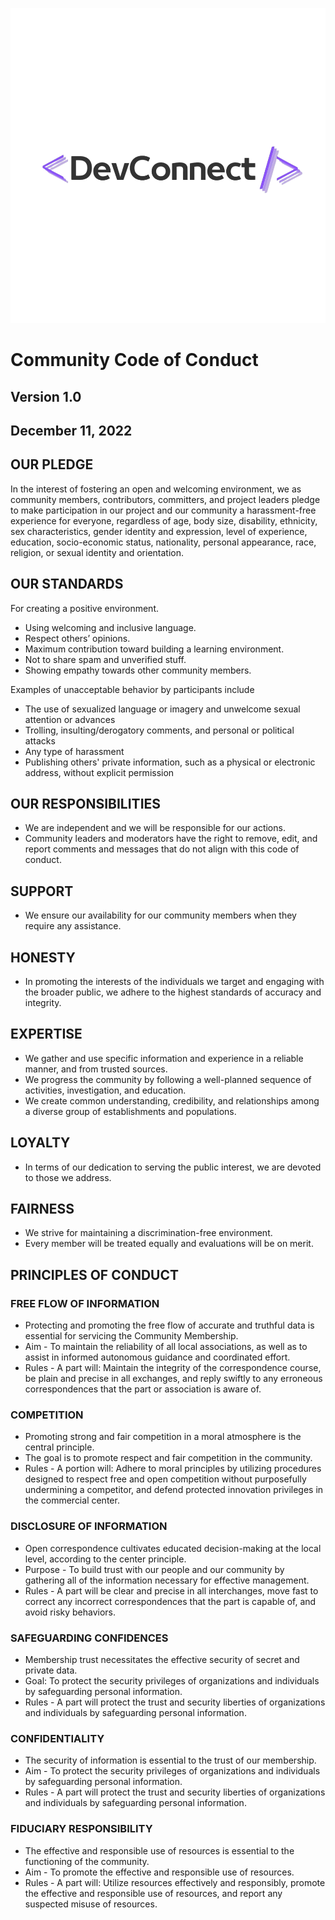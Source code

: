 <html>
    <body>
    <p align="center">
  <img src="Logo.png" alt="Logo" width="auto" height="auto">
</p>
    <div class="code-of-conduct">
      <h1>Community Code of Conduct</h1>
      <h2>Version 1.0</h2>
      <h2>December 11, 2022</h2>
    </div>
    <div class="code-of-conduct">
      <h2>OUR PLEDGE</h2>
      <p>
        In the interest of fostering an open and welcoming environment, we as community members, contributors,
        committers, and project leaders pledge to make participation in our project and our community a
        harassment-free experience for everyone, regardless of age, body size, disability, ethnicity, sex
        characteristics, gender identity and expression, level of experience, education, socio-economic status,
        nationality, personal appearance, race, religion, or sexual identity and orientation.
      </p>
    </div>
    <div class="code-of-conduct">
      <h2>OUR STANDARDS</h2>
      <p>For creating a positive environment.</p>
      <ul>
        <li>Using welcoming and inclusive language.</li>
        <li>Respect others’ opinions.</li>
        <li>Maximum contribution toward building a learning environment.</li>
        <li>Not to share spam and unverified stuff.</li>
        <li>Showing empathy towards other community members.</li>
      </ul>
      <p>Examples of unacceptable behavior by participants include</p>
      <ul>
        <li>The use of sexualized language or imagery and unwelcome sexual attention or advances</li>
        <li>Trolling, insulting/derogatory comments, and personal or political attacks</li>
        <li>Any type of harassment</li>
        <li>Publishing others' private information, such as a physical or electronic address, without explicit permission</li>
      </ul>
    </div>
    <div class="code-of-conduct">
      <h2>OUR RESPONSIBILITIES</h2>
      <ul>
        <li>We are independent and we will be responsible for our actions.</li>
        <li>Community leaders and moderators have the right to remove, edit, and report comments and messages that do not align with this code of conduct.</li>
      </ul>
    </div>
      <div class="code-of-conduct">
        <h2>SUPPORT</h2>
        <ul>
          <li>We ensure our availability for our community members when they require any assistance.</li>
        </ul>
      </div>
      <div class="code-of-conduct">
        <h2>HONESTY</h2>
        <ul>
          <li>In promoting the interests of the individuals we target and engaging with the broader public, we adhere to the highest standards of accuracy and integrity.</li>
        </ul>
      </div>
      <div class="code-of-conduct">
        <h2>EXPERTISE</h2>
        <ul>
          <li>We gather and use specific information and experience in a reliable manner, and from trusted sources.</li>
          <li>We progress the community by following a well-planned sequence of activities, investigation, and education.</li>
          <li>We create common understanding, credibility, and relationships among a diverse group of establishments and populations.</li>
        </ul>
      </div>
      <div class="code-of-conduct">
        <h2>LOYALTY</h2>
        <ul>
          <li>In terms of our dedication to serving the public interest, we are devoted to those we address.</li>
        </ul>
      </div>
      <div class="code-of-conduct">
        <h2>FAIRNESS</h2>
        <ul>
          <li>We strive for maintaining a discrimination-free environment.</li>
          <li>Every member will be treated equally and evaluations will be on merit.</li>
        </ul>
      </div>
      <div class="code-of-conduct">
        <h2>PRINCIPLES OF CONDUCT</h2>
        <h3>FREE FLOW OF INFORMATION</h3>
        <ul>
          <li>Protecting and promoting the free flow of accurate and truthful data is essential for servicing the Community Membership.</li>
          <li>Aim - To maintain the reliability of all local associations, as well as to assist in informed autonomous guidance and coordinated effort.</li>
          <li>Rules - A part will: Maintain the integrity of the correspondence course, be plain and precise in all exchanges, and reply swiftly to any erroneous correspondences that the part or association is aware of.</li>
        </ul>
        <h3>COMPETITION</h3>
        <ul>
          <li>Promoting strong and fair competition in a moral atmosphere is the central principle.</li>
          <li>The goal is to promote respect and fair competition in the community.</li>
          <li>Rules - A portion will: Adhere to moral principles by utilizing procedures designed to respect free and open competition without purposefully undermining a competitor, and defend protected innovation privileges in the commercial center.</li>
        </ul>
        <h3>DISCLOSURE OF INFORMATION</h3>
        <ul>
          <li>Open correspondence cultivates educated decision-making at the local level, according to the center principle.</li>
          <li>Purpose - To build trust with our people and our community by gathering all of the information necessary for effective management.</li>
          <li>Rules - A part will be clear and precise in all interchanges, move fast to correct any incorrect
            correspondences that the part is capable of, and avoid risky behaviors. </li>
            </ul>
            <h3>SAFEGUARDING CONFIDENCES</h3>
            <ul>
              <li>Membership trust necessitates the effective security of secret and private data.</li>
              <li>Goal: To protect the security privileges of organizations and individuals by safeguarding personal information.</li>
              <li>Rules - A part will protect the trust and security liberties of organizations and individuals by safeguarding personal information.</li>
            </ul>
            <h3>CONFIDENTIALITY</h3>
            <ul>
              <li>The security of information is essential to the trust of our membership.</li>
              <li>Aim - To protect the security privileges of organizations and individuals by safeguarding personal information.</li>
              <li>Rules - A part will protect the trust and security liberties of organizations and individuals by safeguarding personal information.</li>
            </ul>
            <h3>FIDUCIARY RESPONSIBILITY</h3>
            <ul>
              <li>The effective and responsible use of resources is essential to the functioning of the community.</li>
              <li>Aim - To promote the effective and responsible use of resources.</li>
              <li>Rules - A part will: Utilize resources effectively and responsibly, promote the effective and responsible use of resources, and report any suspected misuse of resources.</li>
            </ul>
          </div>
    </body>
    </html>
